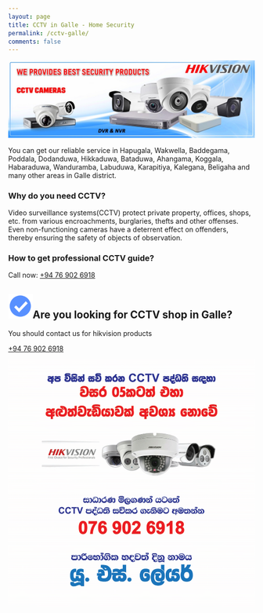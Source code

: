 ```yaml
---
layout: page
title: CCTV in Galle - Home Security
permalink: /cctv-galle/
comments: false
---
```


<img class="rounded img-fluid" src="../assets/images/galle-hikvision-cctv-banner.jpg" alt="Hikvision CCTV Galle, CCTV Galle, Best Security products">

You can get our reliable service in Hapugala, Wakwella, Baddegama, Poddala, Dodanduwa, Hikkaduwa, Bataduwa, Ahangama, Koggala, Habaraduwa, Wanduramba, Labuduwa, Karapitiya, Kalegana, Beligaha and many other areas in Galle district.

### Why do you need CCTV?
Video surveillance systems(CCTV) protect private property, offices, shops, etc. from various encroachments, burglaries, thefts and other offenses. Even non-functioning cameras have a deterrent effect on offenders, thereby ensuring the safety of objects of observation.

### How to get professional CCTV guide?
Call now: <a href="tel:=+94769026918">+94 76 902 6918</a>

<section class="py-5 text-center container">
    <div class="row py-lg-5">
      <div class="col-lg-6 col-md-8 mx-auto">
        <h1 class="fw-light"><img width="50" src="../assets/images/Blue_Badge.png" class="rounded float-start" alt="Blue Badge Verified">Are you looking for CCTV shop in Galle?</h1>
        <p class="lead text-muted">You should contact us for hikvision products</p>
        <p>
          <a href="tel:=+94769026918" class="btn btn-primary my-2">+94 76 902 6918</a>
        </p>
      </div>
    </div>
</section>

<img class="img-fluid" src="../assets/images/uslayer_cctv_ad.jpg" alt="Galle CCTV, Best CCTV, CCTV Ad, Advertistment">